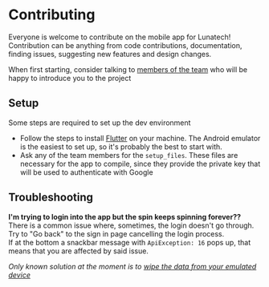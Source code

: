 # Contributing

Everyone is welcome to contribute on the mobile app for Lunatech! Contribution 
can be anything from code contributions, documentation, finding issues, suggesting 
new features and design changes.

When first starting, consider talking to [members of the team](https://lunatech.atlassian.net/wiki/spaces/INC/pages/3715629063/Lunatech+Mobile) 
who will be happy to introduce you to the project

## Setup
Some steps are required to set up the dev environment
* Follow the steps to install [Flutter](https://docs.flutter.dev/get-started/install) on your machine.
The Android emulator is the easiest to set up, so it's probably the best to start with.
* Ask any of the team members for the `setup_files`. These files are necessary for the app to compile, 
since they provide the private key that will be used to authenticate with Google

## Troubleshooting
**I'm trying to login into the app but the spin keeps spinning forever??**   
There is a common issue where, sometimes, the login doesn't go through. Try to "Go back" 
to the sign in page cancelling the login process.   
If at the bottom a snackbar message with `ApiException: 16` pops up, that means that you 
are affected by said issue.


_Only known solution at the moment is to [wipe the data from your emulated device](https://developer.android.com/studio/run/managing-avds#emulator)_